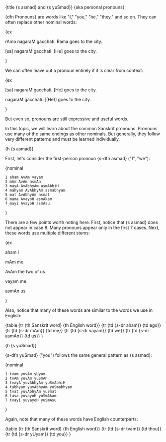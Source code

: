 {title {s asmad} and {s yuSmad}}
{aka personal pronouns}

{dfn Pronouns} are words like "I," "you," "he," "they," and so on. They can
often replace other nominal words:

{ex

rAmo nagaraM gacchati.
Rama goes to the city.

[sa] nagaraM gacchati.
[He] goes to the city.

}

We can often leave out a pronoun entirely if it is clear from context:

{ex

[sa] nagaraM gacchati.
[He] goes to the city.

nagaraM gacchati.
[(He)] goes to the city.

}

But even so, pronouns are still expressive and useful words.

In this topic, we will learn about the common Sanskrit pronouns. Pronouns use
many of the same endings as other nominals. But generally, they follow very
different patterns and must be learned individually.


{h {s asmad}}

First, let's consider the first-person pronoun {s-dfn asmad} ("I", "we"):

{nominal

    1 aham AvAm vayam
    2 mAm AvAm asmAn
    3 mayA AvAbhyAm asmAbhiH
    4 mahyam AvAbhyAm asmabhyam
    5 mat AvAbhyAm asmat
    6 mama AvayoH asmAkam
    7 mayi AvayoH asmAsu

}

There are a few points worth noting here. First, notice that {s asmad} does not
appear in case 8. Many pronouns appear only in the first 7 cases. Next, these
words use multiple different stems:

{ex

aham
I

mAm
me

AvAm
the two of us

vayam
me

asmAn
us

}

Also, notice that many of these words are similar to the words we use in
English:

{table
{tr {th Sanskrit word} {th English word}}
{tr {td {s-dr aham}} {td ego}}
{tr {td {s-dr mAm}} {td me}}
{tr {td {s-dr vayam}} {td we}}
{tr {td {s-dr asmAn}} {td us}}
}


{h {s yuSmad}}

{s-dfn yuSmad} ("you") follows the same general pattern as {s asmad}:

{nominal

    1 tvam yuvAm yUyam
    2 tvAm yuvAm yuSmAn
    3 tvayA yuvAbhyAm yuSmAbhiH
    4 tubhyam yuvAbhyAm yuSmabhyam
    5 tvat yuvAbhyAm yuSmat
    6 tava yuvayoH yuSmAkam
    7 tvayi yuvayoH yuSmAsu

}

Again, note that many of these words have English counterparts:

{table
{tr {th Sanskrit word} {th English word}}
{tr {td {s-dr tvam}} {td thou}}
{tr {td {s-dr yUyam}} {td you}}
}
